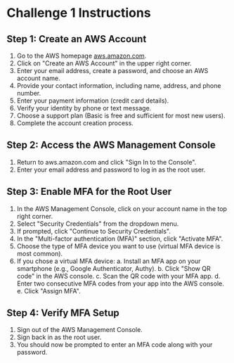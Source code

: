 # Challenge 1 Instructions

## Step 1: Create an AWS Account

1. Go to the AWS homepage [aws.amazon.com](https://aws.amazon.com/).
1. Click on "Create an AWS Account" in the upper right corner.
1. Enter your email address, create a password, and choose an AWS account name.
1. Provide your contact information, including name, address, and phone number.
1. Enter your payment information (credit card details).
1. Verify your identity by phone or text message.
1. Choose a support plan (Basic is free and sufficient for most new users).
1. Complete the account creation process.

## Step 2: Access the AWS Management Console

1. Return to aws.amazon.com and click "Sign In to the Console".
1. Enter your email address and password to log in as the root user.

## Step 3: Enable MFA for the Root User

1. In the AWS Management Console, click on your account name in the top right corner.
1. Select "Security Credentials" from the dropdown menu.
1. If prompted, click "Continue to Security Credentials".
1. In the "Multi-factor authentication (MFA)" section, click "Activate MFA".
1. Choose the type of MFA device you want to use (virtual MFA device is most common).
1. If you chose a virtual MFA device: a. Install an MFA app on your smartphone (e.g., Google Authenticator, Authy). b. Click "Show QR code" in the AWS console. c. Scan the QR code with your MFA app. d. Enter two consecutive MFA codes from your app into the AWS console. e. Click "Assign MFA".

## Step 4: Verify MFA Setup

1. Sign out of the AWS Management Console.
1. Sign back in as the root user.
1. You should now be prompted to enter an MFA code along with your password.
